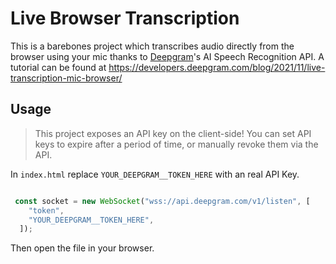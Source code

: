 # Live Browser Transcription

This is a barebones project which transcribes audio directly from the browser using your mic thanks to [Deepgram](http://deepgram.com)'s AI Speech Recognition API. A tutorial can be found at <https://developers.deepgram.com/blog/2021/11/live-transcription-mic-browser/>


## Usage

> This project exposes an API key on the client-side! You can set API keys to expire after a period of time, or manually revoke them via the API.

In `index.html` replace `YOUR_DEEPGRAM__TOKEN_HERE` with an real API Key.

```js

 const socket = new WebSocket("wss://api.deepgram.com/v1/listen", [
    "token",
    "YOUR_DEEPGRAM__TOKEN_HERE",
  ]);
```

Then open the file in your browser.

